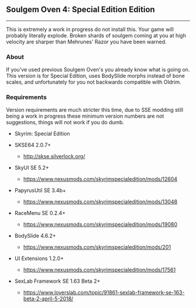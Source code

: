 ## Soulgem Oven 4: Special Edition Edition
--------

This is extremely a work in progress do not install this. Your game will probably literally explode. Broken shards of soulgem coming at you at high velocity are sharper than Mehrunes' Razor you have been warned.

### About

If you've used previous Soulgem Oven's you already know what is going on. This version is for Special Edition, uses BodySlide morphs instead of bone scales, and unfortunately for you not backwards compatible with Oldrim.

### Requirements

Version requirements are much stricter this time, due to SSE modding still being a work in progress these minimum version numbers are not suggestions, things will not work if you do dumb.

* Skyrim: Special Edition

* SKSE64 2.0.7+
    * http://skse.silverlock.org/

* SkyUI SE 5.2+
    * https://www.nexusmods.com/skyrimspecialedition/mods/12604

* PapyrusUtil SE 3.4b+
    * https://www.nexusmods.com/skyrimspecialedition/mods/13048

* RaceMenu SE 0.2.4+
    * https://www.nexusmods.com/skyrimspecialedition/mods/19080

* BodySlide 4.6.2+
    * https://www.nexusmods.com/skyrimspecialedition/mods/201

* UI Extensions 1.2.0+
	* https://www.nexusmods.com/skyrimspecialedition/mods/17561

* SexLab Framework SE 1.63 Beta 2+
	* https://www.loverslab.com/topic/91861-sexlab-framework-se-163-beta-2-april-5-2018/
